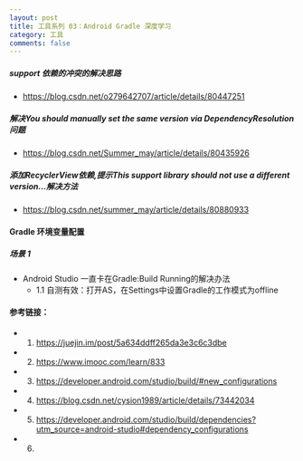 ```yaml
---
layout: post
title: 工具系列 03：Android Gradle 深度学习
category: 工具
comments: false
---
```



##### support 依赖的冲突的解决思路

* <https://blog.csdn.net/o279642707/article/details/80447251>

##### 解决You should manually set the same version via DependencyResolution问题

* <https://blog.csdn.net/Summer_may/article/details/80435926>

##### 添加RecyclerView依赖,提示This support library should not use a different version...解决方法

* <https://blog.csdn.net/summer_may/article/details/80880933>





#### Gradle 环境变量配置




##### 场景 1

* Android Studio 一直卡在Gradle:Build Running的解决办法
	* 1.1 自测有效：打开AS，在Settings中设置Gradle的工作模式为offline


#### 参考链接：


* 1. <https://juejin.im/post/5a634ddff265da3e3c6c3dbe>
* 2. <https://www.imooc.com/learn/833>
* 3. <https://developer.android.com/studio/build/#new_configurations>
* 4. <https://blog.csdn.net/cysion1989/article/details/73442034>
* 5. <https://developer.android.com/studio/build/dependencies?utm_source=android-studio#dependency_configurations>
* 6. 
 